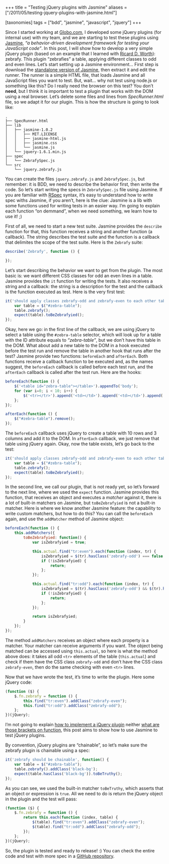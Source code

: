 +++
title = "Testing jQuery plugins with Jasmine"
aliases = ["/2011/05/testing-jquery-plugins-with-jasmine.html"]

[taxonomies]
tags = ["bdd", "jasmine", "javascript", "jquery"]
+++

Since I started working at [Globo.com](http://globo.com), I developed some
jQuery plugins (for internal use) with my team, and we are starting to test
these plugins using [Jasmine](https://pivotal.github.com/jasmine/), _“a
behavior-driven development framework for testing your JavaScript code”_. In
this post, I will show how to develop a very simple jQuery plugin (based on an
example that I learned with [Ricard D. Worth](http://rdworth.org/)): zebrafy.
This plugin “zebrafies” a table, applying different classes to odd and even
lines. Let’s start setting up a Jasmine environment... First step is download
the [standalone version of
Jasmine](https://pivotal.github.com/jasmine/download.html), then extract it and
edit the runner. The runner is a simple HTML file, that loads Jasmine and all
JavaScript files you want to test. But, wait... why not test using node.js or
something like this? Do I really need the browser on this test? You don’t
**need**, but I think it is important to test a plugin that works with the DOM
using a real browser. Let’s delete some files and lines from _SpecRunner.html_
file, so we adapt it for our plugin. This is how the structure is going to look
like:

```
.
├── SpecRunner.html
├── lib
│   ├── jasmine-1.0.2
│   │   ├── MIT.LICENSE
│   │   ├── jasmine-html.js
│   │   ├── jasmine.css
│   │   └── jasmine.js
│   └── jquery-1.6.1.min.js
├── spec
│   └── ZebrafySpec.js
└── src
    └── jquery.zebrafy.js
```

You can create the files `jquery.zebrafy.js` and `ZebrafySpec.js`, but
remember: it is BDD, we need to describe
the behavior first, then write the code. So let’s start writing the specs in
`ZebrafySpec.js` file using Jasmine. If you are familiar with
[RSpec](http://rspec.info) syntax, it’s easy to understand how to write spec
withs Jasmine, if you aren’t, here is the clue: Jasmine is a lib with some
functions used for writing tests in an easier way. I’m going to explain each
function “on demmand”, when we need something, we learn how to use it! ;)

First of all, we need to start a new test suite. Jasmine provides the
`describe` function for that, this function receives a string and another
function (a callback). The string describes the test suite and the function is
a callback that delimites the scope of the test suite. Here is the `Zebrafy`
suite:

```javascript
describe('Zebrafy', function () {

});
```

Let’s start describing the behavior we want to get from the plugin. The most
basic is: we want different CSS classes for odd an even lines in a table.
Jasmine provides the `it` function for writing the tests. It also receives a
string and a callback: the string is a description for the test and the
callback is the function executed as test. Here is the very first test:

```javascript
it('should apply classes zebrafy-odd and zebrafy-even to each other table lines', function () {
    var table = $("#zebra-table");
    table.zebrafy();
    expect(table).toBeZebrafyied();
});
```

Okay, here we go: in the first line of the callback, we are using jQuery to
select a table using the `#zebra-table` selector, which will look up for a
table with the ID attribute equals to _“zebra-table”_, but we don’t have this
table in the DOM. What about add a new table to the DOM in a hook executed
before the test run and remove the table in another hook that runs after the
test? Jasmine provide two functions: `beforeEach` and `afterEach`. Both
functions receive a callback function to be executed and, as the names suggest,
the `beforeEach` callback is called before each test run, and the `afterEach`
callback is called after the test run. Here are the hooks:

```javascript
beforeEach(function () {
    $('<table id="zebra-table"></table>').appendTo('body');
    for (var i=0; i < 10; i++) {
        $('<tr></tr>').append('<td></td>').append('<td></td>').append('<td></td>').appendTo('#zebra-table');
    };
});

afterEach(function () {
    $("#zebra-table").remove();
});
```

The `beforeEach` callback uses jQuery to create a table with 10 rows and 3
columns and add it to the DOM. In `afterEach` callback, we just remove that
table using jQuery again. Okay, now the table exists, let’s go back to the
test:

```javascript
it('should apply classes zebrafy-odd and zebrafy-even to each other table lines', function () {
    var table = $("#zebra-table");
    table.zebrafy();
    expect(table).toBeZebrafyied();
});
```

In the second line, we call our plugin, that is not ready yet, so let’s forward
to the next line, where we used the `expect` function. Jasmine provides this
function, that receives an object and executes a _matcher_ against it, there is
a lot of built-in matchers on Jasmine, but `toBeZebrafyied` is not a built-in
matcher. Here is where we know another Jasmine feature: the capability to write
custom matchers, but how to do this? You can call the `beforeEach` again, and
use the `addMatcher` method of Jasmine object:

```javascript
beforeEach(function () {
    this.addMatchers({
        toBeZebrafyied: function() {
            var isZebrafyied = true;

            this.actual.find("tr:even").each(function (index, tr) {
                isZebrafyied = $(tr).hasClass('zebrafy-odd') === false && $(tr).hasClass('zebrafy-even');
                if (!isZebrafyied) {
                    return;
                };
            });

            this.actual.find("tr:odd").each(function (index, tr) {
                isZebrafyied = $(tr).hasClass('zebrafy-odd') && $(tr).hasClass('zebrafy-even') === false;
                if (!isZebrafyied) {
                    return;
                };
            });

            return isZebrafyied;
        }
    });
});
```

The method `addMatchers` receives an object where each property is a matcher.
Your matcher can receive arguments if you want. The object being matched can be
accessed using `this.actual`, so here is what the method above does: it takes
all odd `<tr>` elements of the table (`this.actual`) and check if them have the
CSS class `zebrafy-odd` and don’t have the CSS class `zebrafy-even`, then do
the same checking with even `<tr>` lines.

Now that we have wrote the test, it’s time to write the plugin. Here some
jQuery code:

```javascript
(function ($) {
    $.fn.zebrafy = function () {
        this.find("tr:even").addClass("zebrafy-even");
        this.find("tr:odd").addClass("zebrafy-odd");
    };
})(jQuery);
```

I’m not going to explain [how to implement a jQuery
plugin](http://docs.jquery.com/Plugins/Authoring) neither [what are those
brackets on
function](http://benalman.com/news/2010/11/immediately-invoked-function-expression/),
this post aims to show how to use Jasmine to test jQuery plugins.

By convention, jQuery plugins are “chainable”, so let’s make sure the zebrafy
plugin is chainable using a spec:

```javascript
it('zebrafy should be chainable', function() {
    var table = $("#zebra-table");
    table.zebrafy().addClass('black-bg');
    expect(table.hasClass('black-bg')).toBeTruthy();
});
```

As you can see, we used the built-in matcher `toBeTruthy`, which asserts that
an object or expression is `true`. All we need to do is return the jQuery
object in the plugin and the test will pass:

```javascript
(function ($) {
    $.fn.zebrafy = function () {
        return this.each(function (index, table) {
            $(table).find("tr:even").addClass("zebrafy-even");
            $(table).find("tr:odd").addClass("zebrafy-odd");
        });
    };
})(jQuery);
```

So, the plugin is tested and ready to release! :) You can check the entire code
and test with more spec in a [GitHub
repository](https://github.com/fsouza/jquery-testing-jasmine).
